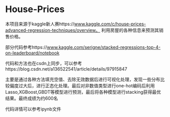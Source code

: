 # House-Prices

本项目来源于kaggle新人赛https://www.kaggle.com/c/house-prices-advanced-regression-techniques/overview。 利用房屋的各种信息来预测其销售价格。

部分代码参考https://www.kaggle.com/serigne/stacked-regressions-top-4-on-leaderboard/notebook

代码和方法也在csdn上同步，可以参考https://blog.csdn.net/a136522541/article/details/97915847

主要是通过各种方法填充空值、去除无效数据后进行可视化处理，发现一些分布比较偏度过大后，进行正态化处理。最后对非数值类型进行one-hot编码后利用Lasso,XGBoost,GBDT等模型进行预测，最后将各种模型进行stacking获得最优结果。最终成绩为约600名

代码详情可以参考ipynb文件
